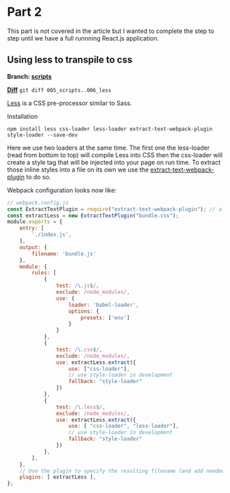 # Part 2

This part is not covered in the article but I wanted to complete the step to step until we have a full runnning React.js application.

## Using less to transpile to css

**Branch: [scripts](https://github.com/scherler/Modern-JavaScript-Explained-For-Dinosaurs/tree/006_less)**

**[Diff](./diffs/005_scripts..006_less)** `git diff 005_scripts..006_less`

[Less](http://lesscss.org/) is a CSS pre-processor similar to Sass.

Installation

```npm
npm install less css-loader less-loader extract-text-webpack-plugin style-loader --save-dev
```

Here we use two loaders at the same time. The first one the less-loader (read from bottom to top) will compile Less into CSS then the css-loader will create a style tag that will be injected into your page on run time.
To extract those inline styles into a file on its own we use the [extract-text-webpack-plugin](https://github.com/webpack-contrib/extract-text-webpack-plugin) to do so.

Webpack configuration looks now like:

```javascript
// webpack.config.js
const ExtractTextPlugin = require("extract-text-webpack-plugin"); // allows to extract the generated css out of the bundle
const extractLess = new ExtractTextPlugin("bundle.css");
module.exports = {
    entry: [
        './index.js',
    ],
    output: {
        filename: 'bundle.js'
    },
    module: {
        rules: [
            {
                test: /\.js$/,
                exclude: /node_modules/,
                use: {
                    loader: 'babel-loader',
                    options: {
                        presets: ['env']
                    }
                }
            },
            {
                test: /\.css$/,
                exclude: /node_modules/,
                use: extractLess.extract({
                    use: ["css-loader"],
                    // use style-loader in development
                    fallback: "style-loader"
                })
            },
            {
                test: /\.less$/,
                exclude: /node_modules/,
                use: extractLess.extract({
                    use: [ "css-loader", "less-loader"],
                    // use style-loader in development
                    fallback: "style-loader"
                })
            },
        ],
    },
    // Use the plugin to specify the resulting filename (and add needed behavior to the compiler)
    plugins: [ extractLess ],
};
```

